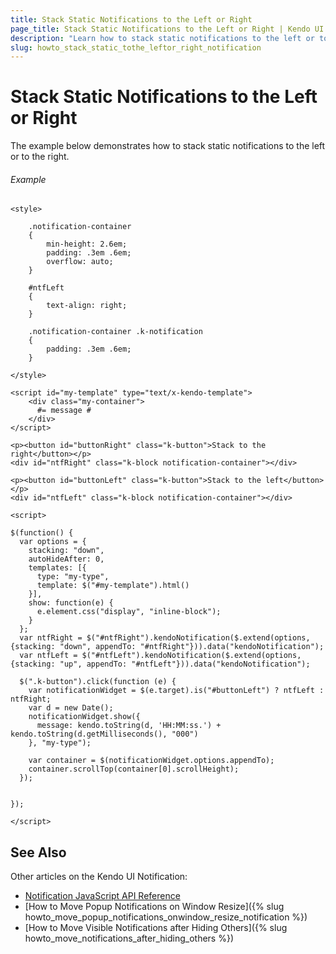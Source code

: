 ```yaml
---
title: Stack Static Notifications to the Left or Right
page_title: Stack Static Notifications to the Left or Right | Kendo UI Notification
description: "Learn how to stack static notifications to the left or to the right in the Kendo UI Notfication widget."
slug: howto_stack_static_tothe_leftor_right_notification
---
```


# Stack Static Notifications to the Left or Right

The example below demonstrates how to stack static notifications to the left or to the right.

###### Example

```dojo
<style>

    .notification-container
    {
        min-height: 2.6em;
        padding: .3em .6em;
        overflow: auto;
    }

    #ntfLeft
    {
        text-align: right;
    }

    .notification-container .k-notification
    {
        padding: .3em .6em;
    }

</style>

<script id="my-template" type="text/x-kendo-template">
    <div class="my-container">
      #= message #
    </div>
</script>

<p><button id="buttonRight" class="k-button">Stack to the right</button></p>
<div id="ntfRight" class="k-block notification-container"></div>

<p><button id="buttonLeft" class="k-button">Stack to the left</button></p>
<div id="ntfLeft" class="k-block notification-container"></div>

<script>

$(function() {
  var options = {
    stacking: "down",
    autoHideAfter: 0,
    templates: [{
      type: "my-type",
      template: $("#my-template").html()
    }],
    show: function(e) {
      e.element.css("display", "inline-block");
    }
  };
  var ntfRight = $("#ntfRight").kendoNotification($.extend(options, {stacking: "down", appendTo: "#ntfRight"})).data("kendoNotification");
  var ntfLeft = $("#ntfLeft").kendoNotification($.extend(options, {stacking: "up", appendTo: "#ntfLeft"})).data("kendoNotification");

  $(".k-button").click(function (e) {
    var notificationWidget = $(e.target).is("#buttonLeft") ? ntfLeft : ntfRight;
    var d = new Date();
    notificationWidget.show({
      message: kendo.toString(d, 'HH:MM:ss.') + kendo.toString(d.getMilliseconds(), "000")
    }, "my-type");

    var container = $(notificationWidget.options.appendTo);
    container.scrollTop(container[0].scrollHeight);
  });


});

</script>
```

## See Also

Other articles on the Kendo UI Notification:

* [Notification JavaScript API Reference](/api/javascript/ui/notification)
* [How to Move Popup Notifications on Window Resize]({% slug howto_move_popup_notifications_onwindow_resize_notification %})
* [How to Move Visible Notifications after Hiding Others]({% slug howto_move_notifications_after_hiding_others %})
